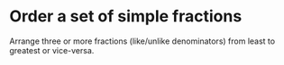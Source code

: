 # Order a set of simple fractions

Arrange three or more fractions (like/unlike denominators) from least to greatest or vice-versa.

